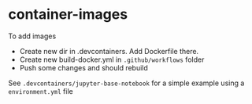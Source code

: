 # container-images

To add images

* Create new dir in .devcontainers. Add Dockerfile there.
* Create new build-docker.yml in `.github/workflows` folder
* Push some changes and should rebuild

See `.devcontainers/jupyter-base-notebook` for a simple example using a `environment.yml` file

